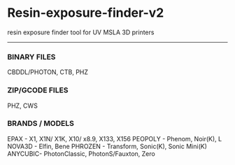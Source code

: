 # Resin-exposure-finder-v2
resin exposure finder tool for UV MSLA 3D printers



*****

### BINARY FILES

CBDDL/PHOTON, CTB, PHZ

### ZIP/GCODE FILES

PHZ, CWS

### BRANDS / MODELS

EPAX - X1, X1N/ X1K, X10/ x8.9, X133, X156 
PEOPOLY - Phenom, Noir(K), L
NOVA3D - Elfin, Bene
PHROZEN - Transform, Sonic(K), Sonic Mini(K)
ANYCUBIC- PhotonClassic, PhotonS/Fauxton, Zero
